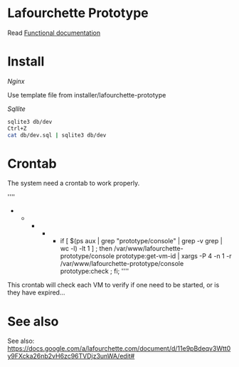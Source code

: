 # Lafourchette Prototype

Read [Functional documentation](doc/index.md)

# Install

*Nginx*

Use template file from installer/lafourchette-prototype

*Sqllite*

```bash
sqlite3 db/dev
Ctrl+Z
cat db/dev.sql | sqlite3 db/dev
```

# Crontab

The system need a crontab to work properly.

''''
* * * * * if [ $(ps aux | grep "prototype/console" | grep -v grep | wc -l) -lt 1 ] ; then /var/www/lafourchette-prototype/console prototype:get-vm-id | xargs -P 4 -n 1 -r /var/www/lafourchette-prototype/console prototype:check ; fi;
''''

This crontab will check each VM to verify if one need to be started, or is they have expired...

# See also

See also: https://docs.google.com/a/lafourchette.com/document/d/11e9pBdeqv3Wtt0y9FXcka26nb2vH6zc96TVDjz3unWA/edit#
